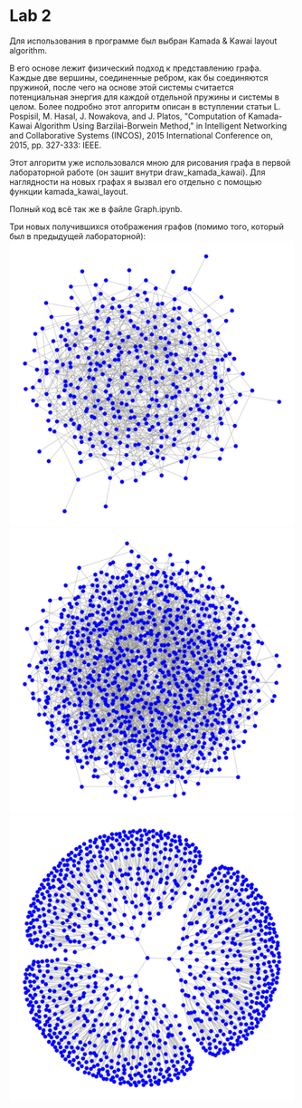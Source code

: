 # Lab 2

Для использования в программе был выбран Kamada & Kawai layout algorithm. 

В его основе лежит физический подход к представлению графа. Каждые две вершины, соединенные ребром, как бы соединяются пружиной, после чего на основе этой системы считается потенциальная энергия для каждой отдельной пружины и системы в целом. Более подробно этот алгоритм описан в вступлении статьи L. Pospisil, M. Hasal, J. Nowakova, and J. Platos, "Computation of
Kamada-Kawai Algorithm Using Barzilai-Borwein Method," in
Intelligent Networking and Collaborative Systems (INCOS), 2015
International Conference on, 2015, pp. 327-333: IEEE.

Этот алгоритм уже использовался мною для рисования графа в первой лабораторной работе (он зашит внутри draw_kamada_kawai). Для наглядности на новых графах я вызвал его отдельно с помощью функции kamada_kawai_layout.

Полный код всё так же в файле Graph.ipynb.

Три новых получившихся отображения графов (помимо того, который был в предыдущей лабораторной):
![alt text](Graph1.png)
![alt text](Graph2.png)
![alt text](Graph3.png)
